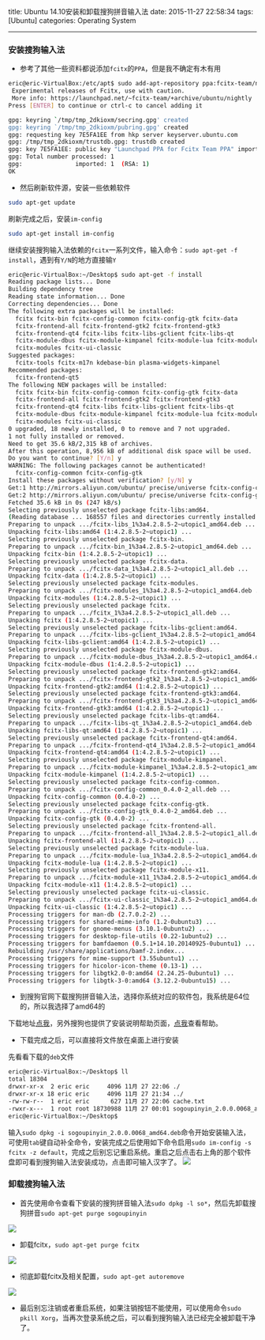 title: Ubuntu 14.10安装和卸载搜狗拼音输入法
date: 2015-11-27 22:58:34
tags: [Ubuntu]
categories: Operating System

---

### 安装搜狗输入法
- 参考了其他一些资料都说添加`fcitx`的`PPA`，但是我不确定有木有用

```bash
eric@eric-VirtualBox:/etc/apt$ sudo add-apt-repository ppa:fcitx-team/nightly
 Experimental releases of Fcitx, use with caution.
 More info: https://launchpad.net/~fcitx-team/+archive/ubuntu/nightly
Press [ENTER] to continue or ctrl-c to cancel adding it

gpg: keyring `/tmp/tmp_2dkioxm/secring.gpg' created
gpg: keyring `/tmp/tmp_2dkioxm/pubring.gpg' created
gpg: requesting key 7E5FA1EE from hkp server keyserver.ubuntu.com
gpg: /tmp/tmp_2dkioxm/trustdb.gpg: trustdb created
gpg: key 7E5FA1EE: public key "Launchpad PPA for Fcitx Team PPA" imported
gpg: Total number processed: 1
gpg:               imported: 1  (RSA: 1)
OK
```

- 然后刷新软件源，安装一些依赖软件

```bash
sudo apt-get update
```
刷新完成之后，安装`im-config`
```bash
sudo apt-get install im-config
```
继续安装搜狗输入法依赖的`fcitx`一系列文件，输入命令：`sudo apt-get -f install`，遇到有`Y/N`的地方直接输`Y`
```bash
eric@eric-VirtualBox:~/Desktop$ sudo apt-get -f install
Reading package lists... Done
Building dependency tree
Reading state information... Done
Correcting dependencies... Done
The following extra packages will be installed:
  fcitx fcitx-bin fcitx-config-common fcitx-config-gtk fcitx-data
  fcitx-frontend-all fcitx-frontend-gtk2 fcitx-frontend-gtk3
  fcitx-frontend-qt4 fcitx-libs fcitx-libs-gclient fcitx-libs-qt
  fcitx-module-dbus fcitx-module-kimpanel fcitx-module-lua fcitx-module-x11
  fcitx-modules fcitx-ui-classic
Suggested packages:
  fcitx-tools fcitx-m17n kdebase-bin plasma-widgets-kimpanel
Recommended packages:
  fcitx-frontend-qt5
The following NEW packages will be installed:
  fcitx fcitx-bin fcitx-config-common fcitx-config-gtk fcitx-data
  fcitx-frontend-all fcitx-frontend-gtk2 fcitx-frontend-gtk3
  fcitx-frontend-qt4 fcitx-libs fcitx-libs-gclient fcitx-libs-qt
  fcitx-module-dbus fcitx-module-kimpanel fcitx-module-lua fcitx-module-x11
  fcitx-modules fcitx-ui-classic
0 upgraded, 18 newly installed, 0 to remove and 7 not upgraded.
1 not fully installed or removed.
Need to get 35.6 kB/2,315 kB of archives.
After this operation, 8,956 kB of additional disk space will be used.
Do you want to continue? [Y/n] y
WARNING: The following packages cannot be authenticated!
  fcitx-config-common fcitx-config-gtk
Install these packages without verification? [y/N] y
Get:1 http://mirrors.aliyun.com/ubuntu/ precise/universe fcitx-config-common all 0.4.0-2 [3,548 B]
Get:2 http://mirrors.aliyun.com/ubuntu/ precise/universe fcitx-config-gtk amd64 0.4.0-2 [32.1 kB]
Fetched 35.6 kB in 0s (247 kB/s)
Selecting previously unselected package fcitx-libs:amd64.
(Reading database ... 168557 files and directories currently installed.)
Preparing to unpack .../fcitx-libs_1%3a4.2.8.5-2~utopic1_amd64.deb ...
Unpacking fcitx-libs:amd64 (1:4.2.8.5-2~utopic1) ...
Selecting previously unselected package fcitx-bin.
Preparing to unpack .../fcitx-bin_1%3a4.2.8.5-2~utopic1_amd64.deb ...
Unpacking fcitx-bin (1:4.2.8.5-2~utopic1) ...
Selecting previously unselected package fcitx-data.
Preparing to unpack .../fcitx-data_1%3a4.2.8.5-2~utopic1_all.deb ...
Unpacking fcitx-data (1:4.2.8.5-2~utopic1) ...
Selecting previously unselected package fcitx-modules.
Preparing to unpack .../fcitx-modules_1%3a4.2.8.5-2~utopic1_amd64.deb ...
Unpacking fcitx-modules (1:4.2.8.5-2~utopic1) ...
Selecting previously unselected package fcitx.
Preparing to unpack .../fcitx_1%3a4.2.8.5-2~utopic1_all.deb ...
Unpacking fcitx (1:4.2.8.5-2~utopic1) ...
Selecting previously unselected package fcitx-libs-gclient:amd64.
Preparing to unpack .../fcitx-libs-gclient_1%3a4.2.8.5-2~utopic1_amd64.deb ...
Unpacking fcitx-libs-gclient:amd64 (1:4.2.8.5-2~utopic1) ...
Selecting previously unselected package fcitx-module-dbus.
Preparing to unpack .../fcitx-module-dbus_1%3a4.2.8.5-2~utopic1_amd64.deb ...
Unpacking fcitx-module-dbus (1:4.2.8.5-2~utopic1) ...
Selecting previously unselected package fcitx-frontend-gtk2:amd64.
Preparing to unpack .../fcitx-frontend-gtk2_1%3a4.2.8.5-2~utopic1_amd64.deb ...
Unpacking fcitx-frontend-gtk2:amd64 (1:4.2.8.5-2~utopic1) ...
Selecting previously unselected package fcitx-frontend-gtk3:amd64.
Preparing to unpack .../fcitx-frontend-gtk3_1%3a4.2.8.5-2~utopic1_amd64.deb ...
Unpacking fcitx-frontend-gtk3:amd64 (1:4.2.8.5-2~utopic1) ...
Selecting previously unselected package fcitx-libs-qt:amd64.
Preparing to unpack .../fcitx-libs-qt_1%3a4.2.8.5-2~utopic1_amd64.deb ...
Unpacking fcitx-libs-qt:amd64 (1:4.2.8.5-2~utopic1) ...
Selecting previously unselected package fcitx-frontend-qt4:amd64.
Preparing to unpack .../fcitx-frontend-qt4_1%3a4.2.8.5-2~utopic1_amd64.deb ...
Unpacking fcitx-frontend-qt4:amd64 (1:4.2.8.5-2~utopic1) ...
Selecting previously unselected package fcitx-module-kimpanel.
Preparing to unpack .../fcitx-module-kimpanel_1%3a4.2.8.5-2~utopic1_amd64.deb ...
Unpacking fcitx-module-kimpanel (1:4.2.8.5-2~utopic1) ...
Selecting previously unselected package fcitx-config-common.
Preparing to unpack .../fcitx-config-common_0.4.0-2_all.deb ...
Unpacking fcitx-config-common (0.4.0-2) ...
Selecting previously unselected package fcitx-config-gtk.
Preparing to unpack .../fcitx-config-gtk_0.4.0-2_amd64.deb ...
Unpacking fcitx-config-gtk (0.4.0-2) ...
Selecting previously unselected package fcitx-frontend-all.
Preparing to unpack .../fcitx-frontend-all_1%3a4.2.8.5-2~utopic1_all.deb ...
Unpacking fcitx-frontend-all (1:4.2.8.5-2~utopic1) ...
Selecting previously unselected package fcitx-module-lua.
Preparing to unpack .../fcitx-module-lua_1%3a4.2.8.5-2~utopic1_amd64.deb ...
Unpacking fcitx-module-lua (1:4.2.8.5-2~utopic1) ...
Selecting previously unselected package fcitx-module-x11.
Preparing to unpack .../fcitx-module-x11_1%3a4.2.8.5-2~utopic1_amd64.deb ...
Unpacking fcitx-module-x11 (1:4.2.8.5-2~utopic1) ...
Selecting previously unselected package fcitx-ui-classic.
Preparing to unpack .../fcitx-ui-classic_1%3a4.2.8.5-2~utopic1_amd64.deb ...
Unpacking fcitx-ui-classic (1:4.2.8.5-2~utopic1) ...
Processing triggers for man-db (2.7.0.2-2) ...
Processing triggers for shared-mime-info (1.2-0ubuntu3) ...
Processing triggers for gnome-menus (3.10.1-0ubuntu2) ...
Processing triggers for desktop-file-utils (0.22-1ubuntu2) ...
Processing triggers for bamfdaemon (0.5.1+14.10.20140925-0ubuntu1) ...
Rebuilding /usr/share/applications/bamf-2.index...
Processing triggers for mime-support (3.55ubuntu1) ...
Processing triggers for hicolor-icon-theme (0.13-1) ...
Processing triggers for libgtk2.0-0:amd64 (2.24.25-0ubuntu1) ...
Processing triggers for libgtk-3-0:amd64 (3.12.2-0ubuntu15) ...
```

- 到搜狗官网下载搜狗拼音输入法，选择你系统对应的软件包，我系统是64位的，所以我选择了amd64的

下载地址[点我](http://pinyin.sogou.com/linux/?r=pinyin)，另外搜狗也提供了安装说明帮助页面，[点我](http://pinyin.sogou.com/linux/help.php)查看帮助。


- 下载完成之后，可以直接将文件放在桌面上进行安装

先看看下载的`deb`文件
```bash
eric@eric-VirtualBox:~/Desktop$ ll
total 18304
drwxr-xr-x  2 eric eric     4096 11月 27 22:06 ./
drwxr-xr-x 18 eric eric     4096 11月 27 21:34 ../
-rw-rw-r--  1 eric eric      627 11月 27 22:06 cache.txt
-rwxr-x---  1 root root 18730988 11月 27 00:01 sogoupinyin_2.0.0.0068_amd64.deb*
eric@eric-VirtualBox:~/Desktop$
```
输入`sudo dpkg -i sogoupinyin_2.0.0.0068_amd64.deb`命令开始安装输入法，可使用`tab`键自动补全命令，安装完成之后使用如下命令启用`sudo im-config -s fcitx -z default`，完成之后别忘记重启系统。重启之后点击右上角的那个软件盘即可看到搜狗输入法安装成功，点击即可输入汉字了。
![](http://7xig3q.com1.z0.glb.clouddn.com/ubuntu-sogou-input-method-success.jpg)

### 卸载搜狗输入法

- 首先使用命令查看下安装的搜狗拼音输入法`sudo dpkg -l so*`，然后先卸载搜狗拼音`sudo apt-get purge sogoupinyin`

![](http://7xig3q.com1.z0.glb.clouddn.com/ubuntu-uninstall-sogou-input-method1.jpg)

- 卸载fcitx，`sudo apt-get purge fcitx`

![](http://7xig3q.com1.z0.glb.clouddn.com/ubuntu-uninstall-sogou-input-method2.jpg)

- 彻底卸载fcitx及相关配置，`sudo apt-get autoremove`

![](http://7xig3q.com1.z0.glb.clouddn.com/ubuntu-uninstall-sogou-input-method3.jpg)

- 最后别忘注销或者重启系统，如果注销按钮不能使用，可以使用命令`sudo pkill Xorg`，当再次登录系统之后，可以看到搜狗输入法已经完全被卸载干净了。